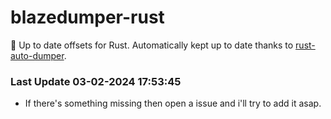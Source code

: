 # blazedumper-rust

🚀 Up to date offsets for Rust. Automatically kept up to date thanks to [rust-auto-dumper](https://github.com/Akandesh/rust-auto-dumper).


### Last Update 03-02-2024 17:53:45
- If there's something missing then open a issue and i'll try to add it asap.